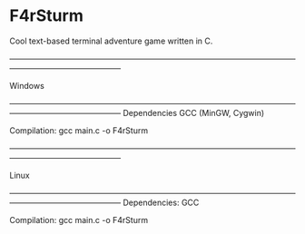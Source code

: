 # F4rSturm
Cool text-based terminal adventure game written in C.

—————————————————————————————————————————————————— 

 Windows
 
—————————————————————————————————————————————————— 
Dependencies
GCC (MinGW, Cygwin)

Compilation:
gcc main.c -o F4rSturm

——————————————————————————————————————————————————

 Linux
 
——————————————————————————————————————————————————
Dependencies:
GCC

Compilation:
gcc main.c -o F4rSturm
